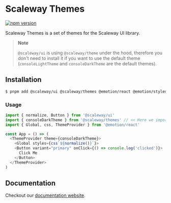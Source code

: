 # Scaleway Themes

[![npm version](https://badge.fury.io/js/%40scaleway%2Fthemes.svg)](https://badge.fury.io/js/%40scaleway%2Fthemes)

Scaleway Themes is a set of themes for the Scaleway UI library.

> **Note**
> 
> `@scaleway/ui` is using `@scaleway/theme` under the hood, therefore you don't need to install it if you want to use the default theme (`consoleLightTheme` and `consoleDarkTheme` are the default themes).

## Installation

```sh
$ pnpm add @scaleway/ui @scaleway/themes @emotion/react @emotion/styled
```

### Usage

```js
import { normalize, Button } from '@scaleway/ui'
import { consoleDarkTheme } from '@scaleway/themes' // << Here we import the theme we want to use
import { Global, css, ThemeProvider } from '@emotion/react'

const App = () => (
  <ThemeProvider theme={consoleDarkTheme}>
    <Global styles={css`${normalize()}`}>
    <Button variant="primary" onClick={() => console.log('clicked')}>
      Click Me
    </Button>
  </ThemeProvider>
)
```

## Documentation

Checkout our [documentation website](https://storybook.ui.scaleway.com/).
